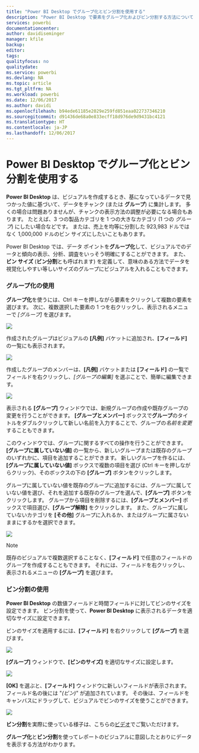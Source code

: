 ```yaml
---
title: "Power BI Desktop でグループ化とビン分割を使用する"
description: "Power BI Desktop で要素をグループ化およびビン分割する方法について説明します。"
services: powerbi
documentationcenter: 
author: davidiseminger
manager: kfile
backup: 
editor: 
tags: 
qualityfocus: no
qualitydate: 
ms.service: powerbi
ms.devlang: NA
ms.topic: article
ms.tgt_pltfrm: NA
ms.workload: powerbi
ms.date: 12/06/2017
ms.author: davidi
ms.openlocfilehash: b94ede61185e2029e259fd851eaa022737346210
ms.sourcegitcommit: d91436de68a0e833ecff18d976de9d9431bc4121
ms.translationtype: HT
ms.contentlocale: ja-JP
ms.lasthandoff: 12/06/2017
---
```

# <a name="use-grouping-and-binning-in-power-bi-desktop"></a>Power BI Desktop でグループ化とビン分割を使用する
**Power BI Desktop** は、ビジュアルを作成するとき、基になっているデータで見つかった値に基づいて、データをチャンク (または **グループ**) に集計します。 多くの場合は問題ありませんが、チャンクの表示方法の調整が必要になる場合もあります。 たとえば、3 つの製品カテゴリを 1 つの大きなカテゴリ (1 つの *グループ*) にしたい場合などです。 または、売上を均等に分割した 923,983 ドルではなく 1,000,000 ドルのビン サイズにしたいこともあります。

Power BI Desktop では、データ ポイントを**グループ化**して、ビジュアルでのデータと傾向の表示、分析、調査をいっそう明確にすることができます。 また、**ビン サイズ** (**ビン分割**とも呼ばれます) を定義して、意味のある方法でデータを視覚化しやすい等しいサイズのグループにビジュアルを入れることもできます。

### <a name="using-grouping"></a>グループ化の使用
**グループ化**を使うには、Ctrl キーを押しながら要素をクリックして複数の要素を選びます。 次に、複数選択した要素の 1 つを右クリックし、表示されるメニューで *[グループ]* を選びます。

![](media/desktop-grouping-and-binning/grouping-binning_1.png)

作成されたグループはビジュアルの **[凡例]** バケットに追加され、**[フィールド]** の一覧にも表示されます。

![](media/desktop-grouping-and-binning/grouping-binning_2.png)

作成したグループのメンバーは、**[凡例]** バケットまたは **[フィールド]** の一覧でフィールドを右クリックし、*[グループの編集]* を選ぶことで、簡単に編集できます。

![](media/desktop-grouping-and-binning/grouping-binning_3.png)

表示される **[グループ]** ウィンドウでは、新規グループの作成や既存グループの変更を行うことができます。 **[グループとメンバー]** ボックスで**グループ**のタイトルをダブルクリックして新しい名前を入力することで、グループの*名前を変更*することもできます。

このウィンドウでは、グループに関するすべての操作を行うことができます。 **[グループに属していない値]** の一覧から、新しいグループまたは既存のグループのいずれかに、項目を追加することができます。 新しいグループを作るには、**[グループに属していない値]** ボックスで複数の項目を選び (Ctrl キーを押しながらクリック)、そのボックスの下の **[グループ]** ボタンをクリックします。

グループに属していない値を既存のグループに追加するには、グループに属していない値を選び、それを追加する既存のグループを選んで、**[グループ]** ボタンをクリックします。 グループから項目を削除するには、**[グループとメンバー]** ボックスで項目選び、**[グループ解除]** をクリックします。 また、グループに属していないカテゴリを **[その他]** グループに入れるか、またはグループに属さないままにするかを選択できます。

![](media/desktop-grouping-and-binning/grouping-binning_4.png)

> [!NOTE]
> 既存のビジュアルで複数選択することなく、**[フィールド]** で任意のフィールドのグループを作成することもできます。 それには、フィールドを右クリックし、表示されるメニューの **[グループ]** を選びます。
> 
> 

### <a name="using-binning"></a>ビン分割の使用
**Power BI Desktop** の数値フィールドと時間フィールドに対してビンのサイズを設定できます。 ビン分割を使って、**Power BI Desktop** に表示されるデータを適切なサイズに設定できます。

ビンのサイズを適用するには、**[フィールド]** を右クリックして **[グループ]** を選びます。

![](media/desktop-grouping-and-binning/grouping-binning_5.png)

**[グループ]** ウィンドウで、**[ビンのサイズ]** を適切なサイズに設定します。

![](media/desktop-grouping-and-binning/grouping-binning_6.png)

**[OK]** を選ぶと、**[フィールド]** ウィンドウに新しいフィールドが表示されます。フィールド名の後には "*(ビン)*" が追加されています。 その後は、フィールドをキャンバスにドラッグして、ビジュアルでビンのサイズを使うことができます。

![](media/desktop-grouping-and-binning/grouping-binning_7.png)

**ビン分割**を実際に使っている様子は、こちらの[ビデオ](https://youtu.be/UXEYSvgvMaQ?t=12m17s)でご覧いただけます。

**グループ化**と**ビン分割**を使ってレポートのビジュアルに意図したとおりにデータを表示する方法がわかります。

